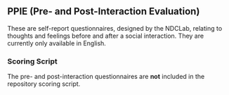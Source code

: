 ## PPIE (Pre- and Post-Interaction Evaluation)

These are self-report questionnaires, designed by the NDCLab, relating to thoughts and feelings before and after a social interaction. They are currently only available in English.


### Scoring Script
The pre- and post-interaction questionnaires are **not** included in the repository scoring script.
